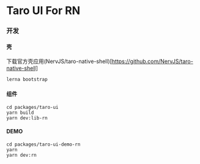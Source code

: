 # Taro UI For RN


### 开发


#### 壳

下载官方壳应用(NervJS/taro-native-shell)[https://github.com/NervJS/taro-native-shell]


```
lerna bootstrap
```

#### 组件
```
cd packages/taro-ui
yarn build
yarn dev:lib-rn
```

#### DEMO
```
cd packages/taro-ui-demo-rn
yarn
yarn dev:rn
```
